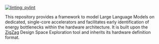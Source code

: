 [![linting: pylint](https://img.shields.io/badge/linting-pylint-yellowgreen)](https://github.com/pylint-dev/pylint)

This repository provides a framework to model Large Language Models on dedicated, single-core accelerators and facilitates early identification of energy bottlenecks within the hardware architecture. It is built upon the [ZigZag](https://github.com/KULeuven-MICAS/zigzag/tree/master) Design Space Exploration tool and inherits its hardware definition format.
